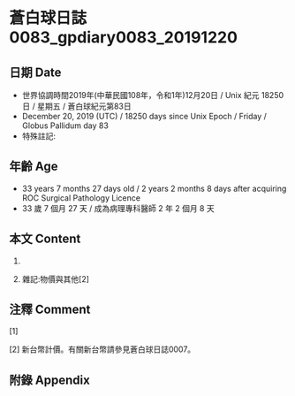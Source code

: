 [_metadata_:encoding]: - "utf-8"
[_metadata_:fileformat]: - "markdown"
[_metadata_:MIME_type]: - "text/plain"
[_metadata_:markdown_version]: - "commonmark version 0.29"
[_metadata_:markdown_spec]: - "https://spec.commonmark.org/0.29/"

# 蒼白球日誌0083_gpdiary0083_20191220 #

## 日期 Date ##

* 世界協調時間2019年(中華民國108年，令和1年)12月20日 / Unix 紀元 18250 日 / 星期五 / 蒼白球紀元第83日
* December 20, 2019 (UTC) / 18250 days since Unix Epoch / Friday / Globus Pallidum day 83
* 特殊註記:

## 年齡 Age ##

* 33 years 7 months 27 days old / 2 years 2 months 8 days after acquiring ROC Surgical Pathology Licence
* 33 歲 7 個月 27 天 / 成為病理專科醫師 2 年 2 個月 8 天

## 本文 Content ##

1. 

    
2. 雜記:物價與其他[2]

    

## 注釋 Comment ##

[1] 


[2] 新台幣計價。有關新台幣請參見蒼白球日誌0007。



## 附錄 Appendix ##

